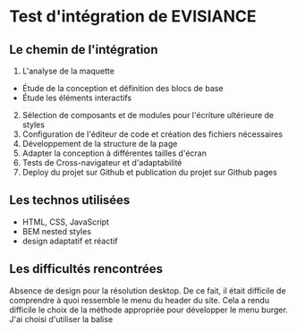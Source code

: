 # **Test d'intégration de EVISIANCE**  

## **Le chemin de l'intégration**
1. L'analyse de la maquette    
- Étude de la conception et définition des blocs de base    
- Étude les éléments interactifs  
2. Sélection de composants et de modules pour l'écriture ultérieure de styles  
3. Configuration de l'éditeur de code et création des fichiers nécessaires  
4. Développement de la structure de la page  
5. Adapter la conception à différentes tailles d'écran  
6. Tests de Cross-navigateur et d'adaptabilité  
7. Deploy du projet sur Github et publication du projet sur Github pages

## **Les technos utilisées**
- HTML, CSS, JavaScript  
- BEM nested styles  
- design adaptatif et réactif  

## **Les difficultés rencontrées**  
Absence de design pour la résolution desktop. De ce fait, il était difficile de comprendre à quoi ressemble le menu du header du site. Cela a rendu difficile le choix de la méthode appropriée pour développer le menu burger. J'ai choisi d'utiliser la balise <dialog>, car je l'ai trouvée la plus adaptée à ce modèle.  
